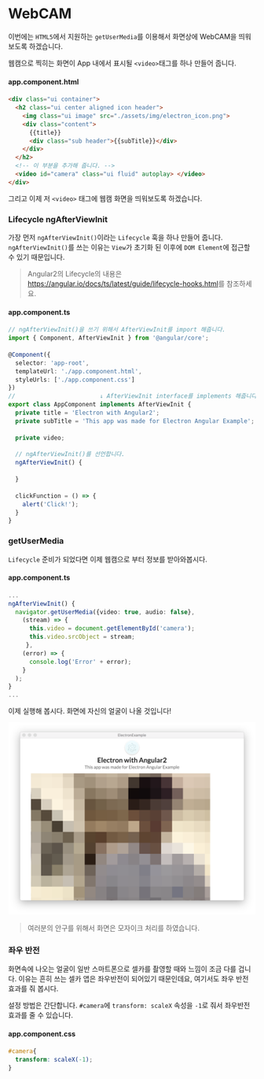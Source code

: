 # WebCAM
이번에는 `HTML5`에서 지원하는 `getUserMedia`를 이용해서 화면상에 WebCAM을 띄워보도록 하겠습니다.

웹캠으로 찍히는 화면이 App 내에서 표시될 `<video>`태그를 하나 만들어 줍니다.

#### app.component.html
```html
<div class="ui container">
  <h2 class="ui center aligned icon header">
    <img class="ui image" src="./assets/img/electron_icon.png">
    <div class="content">
      {{title}}
      <div class="sub header">{{subTitle}}</div>
    </div>
  </h2>
  <!-- 이 부분을 추가해 줍니다. -->
  <video id="camera" class="ui fluid" autoplay> </video>
</div>
```

그리고 이제 저 `<video>` 태그에 웹캠 화면을 띄워보도록 하겠습니다.

### Lifecycle ngAfterViewInit

가장 먼저 `ngAfterViewInit()`이라는 `Lifecycle` 훅을 하나 만들어 줍니다.
`ngAfterViewInit()`를 쓰는 이유는 `View`가 초기화 된 이후에 `DOM Element`에 접근할 수 있기 때문입니다.

> Angular2의 Lifecycle의 내용은 <https://angular.io/docs/ts/latest/guide/lifecycle-hooks.html>를 참조하세요.

#### app.component.ts
```typescript
// ngAfterViewInit()을 쓰기 위해서 AfterViewInit를 import 해줍니다.
import { Component, AfterViewInit } from '@angular/core';

@Component({
  selector: 'app-root',
  templateUrl: './app.component.html',
  styleUrls: ['./app.component.css']
})
//                        ↓ AfterViewInit interface를 implements 해줍니다.
export class AppComponent implements AfterViewInit {
  private title = 'Electron with Angular2';
  private subTitle = 'This app was made for Electron Angular Example';

  private video;

  // ngAfterViewInit()를 선언합니다.
  ngAfterViewInit() {

  }

  clickFunction = () => {
    alert('Click!');
  }
}
```

### getUserMedia
`Lifecycle` 준비가 되었다면 이제 웹캠으로 부터 정보를 받아와봅시다.

#### app.component.ts
```typescript
...
ngAfterViewInit() {
  navigator.getUserMedia({video: true, audio: false},
    (stream) => {
      this.video = document.getElementById('camera');
      this.video.srcObject = stream;
     },
    (error) => {
      console.log('Error' + error);
    }
  );
}
...
```

이제 실행해 봅시다. 화면에 자신의 얼굴이 나올 것입니다!

![](./assets/capture/webcam1.png)

> 여러분의 안구를 위해서 화면은 모자이크 처리를 하였습니다.

### 좌우 반전
화면속에 나오는 얼굴이 일반 스마트폰으로 셀카를 촬영할 때와 느낌이 조금 다를 겁니다. 이유는 흔히 쓰는 셀카 앱은 좌우반전이 되어있기 때문인데요, 여기서도 좌우 반전 효과를 줘 봅시다.

설정 방법은 간단합니다. `#camera`에 `transform: scaleX` 속성을 `-1`로 줘서 좌우반전 효과를 줄 수 있습니다.

#### app.component.css
```css
#camera{
  transform: scaleX(-1);
}
```

